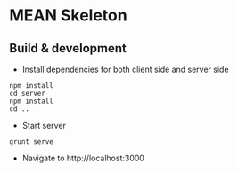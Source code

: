 # MEAN Skeleton

## Build & development

- Install dependencies for both client side and server side
```
npm install
cd server
npm install
cd ..
```
- Start server
```
grunt serve
```
- Navigate to http://localhost:3000

